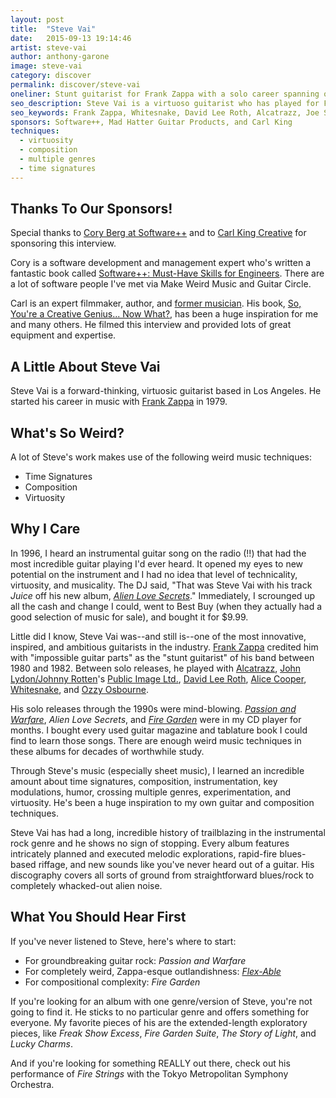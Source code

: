 ```yaml
---
layout: post
title:  "Steve Vai"
date:   2015-09-13 19:14:46
artist: steve-vai
author: anthony-garone
image: steve-vai
category: discover
permalink: discover/steve-vai
oneliner: Stunt guitarist for Frank Zappa with a solo career spanning over 30 years.
seo_description: Steve Vai is a virtuoso guitarist who has played for Frank Zappa, Whitesnake, Alcatrazz, David Lee Roth, and others.
seo_keywords: Frank Zappa, Whitesnake, David Lee Roth, Alcatrazz, Joe Satriani
sponsors: Software++, Mad Hatter Guitar Products, and Carl King
techniques:
  - virtuosity
  - composition
  - multiple genres
  - time signatures
---
```

## Thanks To Our Sponsors!

Special thanks to [Cory Berg at Software++](http://softwareplusplus.com) and to [Carl King Creative](http://carlkingdom.com) for sponsoring this interview.

Cory is a software development and management expert who's written a fantastic book called [Software++: Must-Have Skills for Engineers](http://www.amazon.com/Software-Must-Have-Skills-Engineers-ebook/dp/B00U4ZRQC6). There are a lot of software people I've met via Make Weird Music and Guitar Circle.

Carl is an expert filmmaker, author, and [former musician](/discover/carl-king). His book, [So, You're a Creative Genius... Now What?](http://www.amazon.com/Youre-Creative-Genius-Now-What/dp/1932907920), has been a huge inspiration for me and many others. He filmed this interview and provided lots of great equipment and expertise.

## A Little About Steve Vai

Steve Vai is a forward-thinking, virtuosic guitarist based in Los Angeles. He started his career in music with [Frank Zappa](/discover/frank-zappa) in 1979.

## What's So Weird?

A lot of Steve's work makes use of the following weird music techniques:

- Time Signatures
- Composition
- Virtuosity

## Why I Care

In 1996, I heard an instrumental guitar song on the radio (!!) that had the most incredible guitar playing I'd ever heard. It opened my eyes to new potential on the instrument and I had no idea that level of technicality, virtuosity, and musicality. The DJ said, "That was Steve Vai with his track *Juice* off his new album, *[Alien Love Secrets](https://en.wikipedia.org/wiki/Alien_Love_Secrets)*." Immediately, I scrounged up all the cash and change I could, went to Best Buy (when they actually had a good selection of music for sale), and bought it for $9.99.

Little did I know, Steve Vai was--and still is--one of the most innovative, inspired, and ambitious guitarists in the industry. [Frank Zappa](/discover/frank-zappa) credited him with "impossible guitar parts" as the "stunt guitarist" of his band between 1980 and 1982. Between solo releases, he played with [Alcatrazz](https://en.wikipedia.org/wiki/Alcatrazz), [John Lydon/Johnny Rotten](https://en.wikipedia.org/wiki/John_Lydon)'s [Public Image Ltd.](https://en.wikipedia.org/wiki/Public_Image_Ltd), [David Lee Roth](https://en.wikipedia.org/wiki/David_Lee_Roth), [Alice Cooper](https://en.wikipedia.org/wiki/Alice_Cooper), [Whitesnake](https://en.wikipedia.org/wiki/Whitesnake), and [Ozzy Osbourne](https://en.wikipedia.org/wiki/Ozzy_Osbourne).

His solo releases through the 1990s were mind-blowing. *[Passion and Warfare](https://en.wikipedia.org/wiki/Passion_and_Warfare)*, *Alien Love Secrets*, and *[Fire Garden](https://en.wikipedia.org/wiki/Fire_Garden)* were in my CD player for months. I bought every used guitar magazine and tablature book I could find to learn those songs. There are enough weird music techniques in these albums for decades of worthwhile study.

Through Steve's music (especially sheet music), I learned an incredible amount about time signatures, composition, instrumentation, key modulations, humor, crossing multiple genres, experimentation, and virtuosity. He's been a huge inspiration to my own guitar and composition techniques.

Steve Vai has had a long, incredible history of trailblazing in the instrumental rock genre and he shows no sign of stopping. Every album features intricately planned and executed melodic explorations, rapid-fire blues-based riffage, and new sounds like you've never heard out of a guitar. His discography covers all sorts of ground from straightforward blues/rock to completely whacked-out alien noise.

## What You Should Hear First

If you've never listened to Steve, here's where to start:

- For groundbreaking guitar rock: *Passion and Warfare*
- For completely weird, Zappa-esque outlandishness: *[Flex-Able](https://en.wikipedia.org/wiki/Flex-Able)*
- For compositional complexity: *Fire Garden*

If you're looking for an album with one genre/version of Steve, you're not going to find it. He sticks to no particular genre and offers something for everyone. My favorite pieces of his are the extended-length exploratory pieces, like *Freak Show Excess*, *Fire Garden Suite*, *The Story of Light*, and *Lucky Charms*.

And if you're looking for something REALLY out there, check out his performance of *Fire Strings* with the Tokyo Metropolitan Symphony Orchestra.
